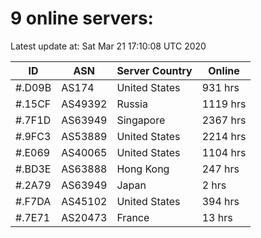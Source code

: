 # 9 online servers:

Latest update at: Sat Mar 21 17:10:08 UTC 2020

| ID | ASN | Server Country | Online |
| -- | --- | -------------- | ------ |
| #.D09B | AS174 | United States | 931 hrs |
| #.15CF | AS49392 | Russia | 1119 hrs |
| #.7F1D | AS63949 | Singapore | 2367 hrs |
| #.9FC3 | AS53889 | United States | 2214 hrs |
| #.E069 | AS40065 | United States | 1104 hrs |
| #.BD3E | AS63888 | Hong Kong | 247 hrs |
| #.2A79 | AS63949 | Japan | 2 hrs |
| #.F7DA | AS45102 | United States | 394 hrs |
| #.7E71 | AS20473 | France | 13 hrs |

